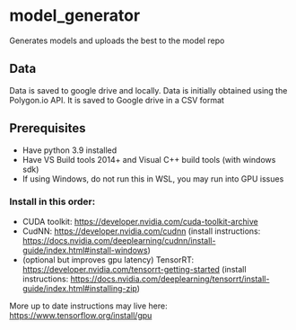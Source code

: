 # model_generator
Generates models and uploads the best to the model repo

## Data
Data is saved to google drive and locally. Data is initially obtained using the Polygon.io API. It is saved to Google drive in a CSV format

## Prerequisites

- Have python 3.9 installed
- Have VS Build tools 2014+ and Visual C++ build tools (with windows sdk)
- If using Windows, do not run this in WSL, you may run into GPU issues

### Install in this order:

- CUDA toolkit: https://developer.nvidia.com/cuda-toolkit-archive
- CudNN: https://developer.nvidia.com/cudnn (install instructions: https://docs.nvidia.com/deeplearning/cudnn/install-guide/index.html#install-windows)
- (optional but improves gpu latency) TensorRT: https://developer.nvidia.com/tensorrt-getting-started (install instructions: https://docs.nvidia.com/deeplearning/tensorrt/install-guide/index.html#installing-zip)

More up to date instructions may live here: https://www.tensorflow.org/install/gpu
